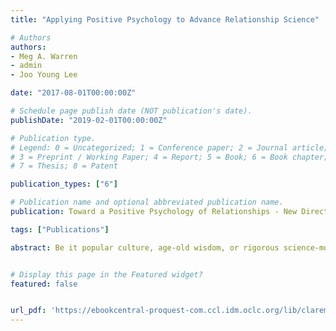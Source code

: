 ```yaml
---
title: "Applying Positive Psychology to Advance Relationship Science"

# Authors
authors:
- Meg A. Warren
- admin
- Joo Young Lee

date: "2017-08-01T00:00:00Z"

# Schedule page publish date (NOT publication's date).
publishDate: "2019-02-01T00:00:00Z"

# Publication type.
# Legend: 0 = Uncategorized; 1 = Conference paper; 2 = Journal article;
# 3 = Preprint / Working Paper; 4 = Report; 5 = Book; 6 = Book chapter;
# 7 = Thesis; 8 = Patent

publication_types: ["6"]

# Publication name and optional abbreviated publication name.
publication: Toward a Positive Psychology of Relationships - New Directions in Theory and Research

tags: ["Publications"]

abstract: Be it popular culture, age-old wisdom, or rigorous science-most concede that positive relationships are fundamental to what makes life worthwhile. Positive psychology, the scientific pursuit of what makes life worth living, would therefore be a natural home for the systematic study of positive relationships. So how has the field of positive psychology contributed to the science of positive relationships? What is the role of relationships in positive psychology? This chapter sets out to explore these questions. 


# Display this page in the Featured widget?
featured: false


url_pdf: 'https://ebookcentral-proquest-com.ccl.idm.oclc.org/lib/claremont/detail.action?docID=5124611'
---
```









